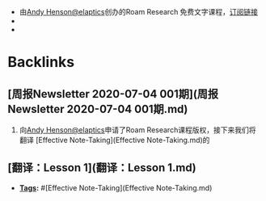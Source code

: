 - 由[Andy Henson@elaptics](https://twitter.com/elaptics)创办的Roam Research 免费文字课程，[订阅链接](https://roam.elaptics.co.uk/learn)
- 
- 

# Backlinks
## [周报Newsletter 2020-07-04 001期](周报Newsletter 2020-07-04 001期.md)

1. 向[Andy Henson@elaptics](https://twitter.com/elaptics)申请了Roam Research课程版权，接下来我们将翻译 [Effective Note-Taking](Effective Note-Taking.md)的

## [翻译：Lesson 1](翻译：Lesson 1.md)
- **[Tags](Tags.md):** #[Effective Note-Taking](Effective Note-Taking.md)


